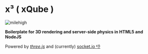 # x³ ( xQube )

![milehigh](https://cloud.githubusercontent.com/assets/16991015/21538389/85cd3e8a-cd51-11e6-81d6-0b80d6899116.png)

**Boilerplate for 3D rendering and server-side physics in HTML5 and NodeJS**

Powered by [*three.js*](https://threejs.org/) and (currently) [socket.io :thumbsdown: ](http://socket.io/)
